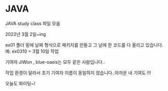 # JAVA
JAVA study class 파일 모음
<P>2022년 3월 2일~ing<p>
  ex01 폴더 밑에 날짜 형식으로 패키지를 만들고 그 날에 한 코드를 다 올리고 있습니다. 예: ex0310 = 3월 10일 작업
  <p>기여자 JiWon , blue-oasis는 모두 같은 사람입니다..
  <p>작업 환경이 달라서 초기 기여자 이름이 동일하지 않습니다..아까운 내 기여도 !!!
  <p> 오늘도 화이팅~!
